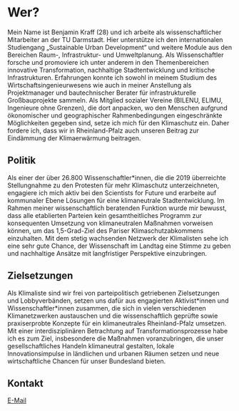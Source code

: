 # Wer?

Mein Name ist Benjamin Kraff (28) und ich arbeite als wissenschaftlicher Mitarbeiter an der TU Darmstadt. Hier unterstütze ich den internationalen Studiengang „Sustainable Urban Development“ und weitere Module aus den Bereichen Raum-, Infrastruktur- und Umweltplanung. Als Wissenschaftler forsche und promoviere ich unter anderem in den Themenbereichen innovative Transformation, nachhaltige Stadtentwicklung und kritische Infrastrukturen. Erfahrungen konnte ich sowohl in meinem Studium des Wirtschaftsingenieurwesens wie auch in meiner Anstellung als Projektmanager und bautechnischer Berater für infrastrukturelle Großbauprojekte sammeln. Als Mitglied sozialer Vereine (BILENU, ELIMU, Ingenieure ohne Grenzen), die dort anpacken, wo den Menschen aufgrund ökonomischer und geographischer Rahmenbedingungen eingeschränkte Möglichkeiten gegeben sind, setze ich mich für den Klimaschutz ein. Daher fordere ich, dass wir in Rheinland-Pfalz auch unseren Beitrag zur Eindämmung der Klimaerwärmung beitragen.


## Politik

Als einer der über 26.800 Wissenschaftler*innen, die die 2019 überreichte Stellungnahme zu den Protesten für mehr Klimaschutz unterzeichneten, engagiere ich mich aktiv bei den Scientists for Future und erarbeite auf kommunaler Ebene Lösungen für eine klimaneutrale Stadtentwicklung. Im Rahmen meiner wissenschaftlich beratenden Funktion wurde mir bewusst, dass alle etablierten Parteien kein gesamtheitliches Programm zur konsequenten Umsetzung von klimaneutralen Maßnahmen vorweisen können, um das 1,5-Grad-Ziel des Pariser Klimaschutzabkommens einzuhalten. Mit dem stetig wachsenden Netzwerk der Klimalisten sehe ich eine sehr gute Chance, der Wissenschaft im Landtag eine Stimme zu geben und nachhaltige Ansätze mit langfristiger Perspektive einzubringen.

## Zielsetzungen

Als Klimaliste sind wir frei von parteipolitisch getriebenen Zielsetzungen und Lobbyverbänden, setzen uns dafür aus engagierten Aktivist\*innen und Wissenschaftler\*innen zusammen, die sich in vielen verschiedenen Klimanetzwerken austauschen und die wissenschaftlich geprüfte sowie praxiserprobte Konzepte für ein klimaneutrales Rheinland-Pfalz umsetzen. Mit einer interdisziplinären Betrachtung auf Transformationsprozesse habe ich es zum Ziel, insbesondere die Maßnahmen voranzubringen, die unser gesellschaftliches Handeln klimaneutral gestalten, lokale Innovationsimpulse in ländlichen und urbanen Räumen setzen und neue wirtschaftliche Chancen für unser Bundesland bieten.

## Kontakt

<a href = "benjamin.kraff@klimalisterlp.de" style="color:inherit; background:inherit;"> E-Mail </a>
